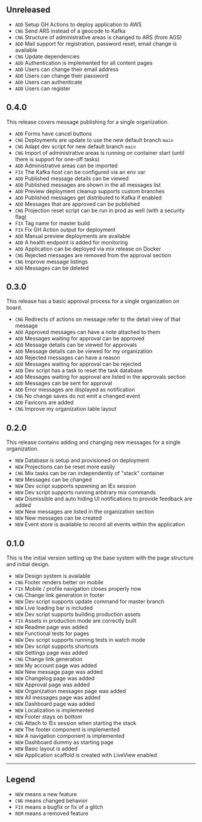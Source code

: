 ## Unreleased

- `ADD` Setup GH Actions to deploy application to AWS
- `CNG` Send ARS instead of a geocode to Kafka
- `CNG` Structure of administrative areas is changed to ARS (from AGS)
- `ADD` Mail support for registration, password reset, email change is available
- `CNG` Update dependencies
- `ADD` Authentication is implemented for all content pages
- `ADD` Users can change their email address
- `ADD` Users can change their password
- `ADD` Users can authenticate
- `ADD` Users can register

## 0.4.0

This release covers message publishing for a single organization.

- `ADD` Forms have cancel buttons
- `CNG` Deployments are update to use the new default branch `main`
- `CNG` Adapt dev script for new default branch `main`
- `CNG` Import of administrative areas is running on container start (until there is support for one-off tasks)
- `ADD` Administrative areas can be imported
- `FIX` The Kafka host can be configured via an env var
- `ADD` Published message details can be viewed
- `ADD` Published messages are shown in the all messages list
- `ADD` Preview deployment cleanup supports custom branches
- `ADD` Published messages get distributed to Kafka if enabled
- `ADD` Messages that are approved can be published
- `CNG` Projection reset script can be run in prod as well (with a security flag)
- `FIX` Tag name for master build
- `FIX` Fix GH Action output for deployment
- `ADD` Manual preview deployments are available
- `ADD` A health endpoint is added for monitoring
- `ADD` Application can be deployed via mix release on Docker
- `CNG` Rejected messages are removed from the approval section
- `CNG` Improve message listings
- `ADD` Messages can be deleted

## 0.3.0

This release has a basic approval process for a single organization on board.

- `CNG` Redirects of actions on message refer to the detail view of that message
- `ADD` Approved messages can have a note attached to them
- `ADD` Messages waiting for approval can be approved
- `ADD` Message details can be viewed for approvals
- `ADD` Message details can be viewed for my organization
- `ADD` Rejected messages can have a reason
- `ADD` Messages waiting for approval can be rejected
- `ADD` Dev script has a task to reset the task database
- `ADD` Messages waiting for approval are listed in the approvals section
- `ADD` Messages can be sent for approval
- `ADD` Error messages are displayed as notification
- `CNG` No change saves do not emit a changed event
- `ADD` Favicons are added
- `CNG` Improve my organization table layout

## 0.2.0

This release contains adding and changing new messages for a single organization.

- `NEW` Database is setup and provisioned on deployment
- `NEW` Projections can be reset more easily
- `CNG` Mix tasks can be ran independently of "stack" container
- `NEW` Messages can be changed
- `NEW` Dev script supports spawning an IEx session
- `NEW` Dev script supports running arbitrary mix commands
- `NEW` Dismissible and auto hiding UI notifications to provide feedback are added
- `NEW` New messages are listed in the organization section
- `NEW` New messages can be created
- `NEW` Event store is available to record all events within the application

## 0.1.0

This is the initial version setting up the base system with the page structure and initial design.

- `NEW` Design system is available
- `CNG` Footer renders better on mobile
- `FIX` Mobile / profile navigation closes properly now
- `CNG` Change link generation in footer
- `NEW` Dev script supports update command for master branch
- `NEW` Live loading bar is included
- `NEW` Dev script supports building production assets
- `FIX` Assets in production mode are correctly built
- `NEW` Readme page was added
- `NEW` Functional tests for pages
- `NEW` Dev script supports running tests in watch mode
- `NEW` Dev script supports shortcuts
- `NEW` Settings page was added
- `CNG` Change link generation
- `NEW` My account page was added
- `NEW` New message page was added
- `NEW` Changelog page was added
- `NEW` Approval page was added
- `NEW` Organization messages page was added
- `NEW` All messages page was added
- `NEW` Dashboard page was added
- `NEW` Localization is implemented
- `NEW` Footer stays on bottom
- `CNG` Attach to IEx session when starting the stack
- `NEW` The footer component is implemented
- `NEW` A navigation component is implemented
- `NEW` Dashboard dummy as starting page
- `NEW` Basic layout is added
- `NEW` Application scaffold is created with LiveView enabled

---

## Legend

- `NEW` means a new feature
- `CNG` means changed behavior
- `FIX` means a bugfix or fix of a glitch
- `REM` means a removed feature
